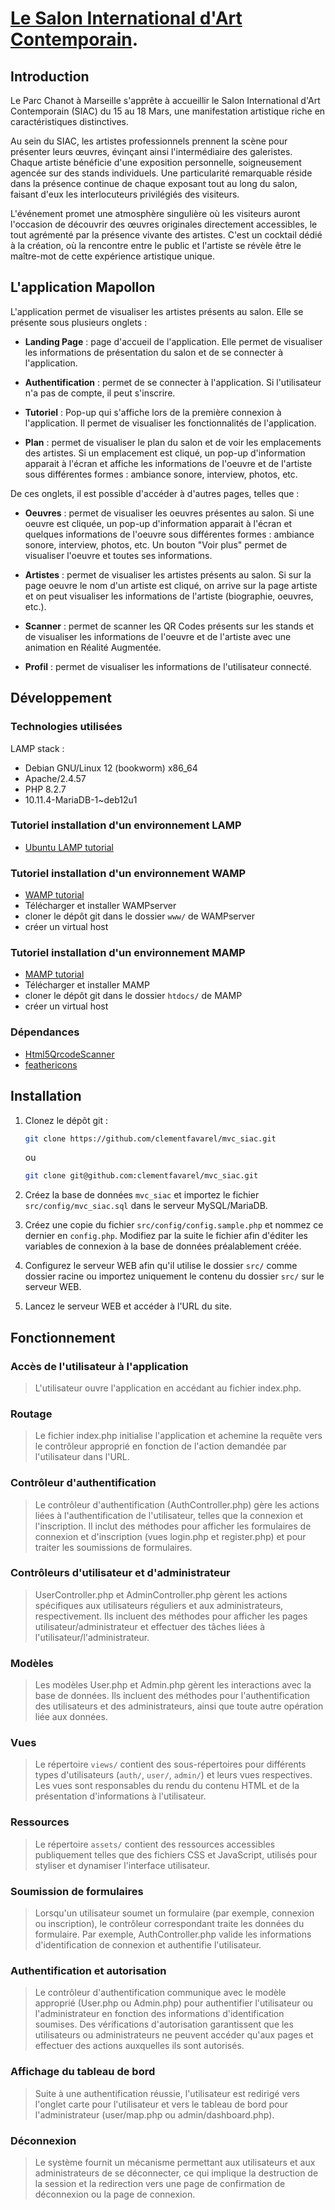 # [Le Salon International d'Art Contemporain](https://siac-marseille.fr/).

## Introduction

Le Parc Chanot à Marseille s'apprête à accueillir le Salon International d'Art Contemporain (SIAC) du 15 au 18 Mars, une manifestation artistique riche en caractéristiques distinctives.

Au sein du SIAC, les artistes professionnels prennent la scène pour présenter leurs œuvres, évinçant ainsi l'intermédiaire des galeristes. Chaque artiste bénéficie d'une exposition personnelle, soigneusement agencée sur des stands individuels. Une particularité remarquable réside dans la présence continue de chaque exposant tout au long du salon, faisant d'eux les interlocuteurs privilégiés des visiteurs.

L'événement promet une atmosphère singulière où les visiteurs auront l'occasion de découvrir des œuvres originales directement accessibles, le tout agrémenté par la présence vivante des artistes. C'est un cocktail dédié à la création, où la rencontre entre le public et l'artiste se révèle être le maître-mot de cette expérience artistique unique.

## L'application Mapollon

L'application permet de visualiser les artistes présents au salon.
Elle se présente sous plusieurs onglets :

-   **Landing Page** : page d'accueil de l'application. Elle permet de visualiser les informations de présentation du salon et de se connecter à l'application.

-   **Authentification** : permet de se connecter à l'application. Si l'utilisateur n'a pas de compte, il peut s'inscrire.

-   **Tutoriel** : Pop-up qui s'affiche lors de la première connexion à l'application. Il permet de visualiser les fonctionnalités de l'application.

-   **Plan** : permet de visualiser le plan du salon et de voir les emplacements des artistes. Si un emplacement est cliqué, un pop-up d'information apparait à l'écran et affiche les informations de l'oeuvre et de l'artiste sous différentes formes : ambiance sonore, interview, photos, etc.

De ces onglets, il est possible d'accéder à d'autres pages, telles que :

-   **Oeuvres** : permet de visualiser les oeuvres présentes au salon. Si une oeuvre est cliquée, un pop-up d'information apparait à l'écran et quelques informations de l'oeuvre sous différentes formes : ambiance sonore, interview, photos, etc. Un bouton "Voir plus" permet de visualiser l'oeuvre et toutes ses informations.

-   **Artistes** : permet de visualiser les artistes présents au salon. Si sur la page oeuvre le nom d'un artiste est cliqué, on arrive sur la page artiste et on peut visualiser les informations de l'artiste (biographie, oeuvres, etc.).

-   **Scanner** : permet de scanner les QR Codes présents sur les stands et de visualiser les informations de l'oeuvre et de l'artiste avec une animation en Réalité Augmentée.

-   **Profil** : permet de visualiser les informations de l'utilisateur connecté.

## Développement

### Technologies utilisées

LAMP stack :

-   Debian GNU/Linux 12 (bookworm) x86_64
-   Apache/2.4.57
-   PHP 8.2.7
-   10.11.4-MariaDB-1~deb12u1

### Tutoriel installation d'un environnement LAMP

-   [Ubuntu LAMP tutorial](https://doc.ubuntu-fr.org/lamp)

### Tutoriel installation d'un environnement WAMP

-   [WAMP tutorial](https://www.wampserver.com/en/)
-   Télécharger et installer WAMPserver
-   cloner le dépôt git dans le dossier `www/` de WAMPserver
-   créer un virtual host

### Tutoriel installation d'un environnement MAMP

-   [MAMP tutorial](https://www.mamp.info/en/downloads/)
-   Télécharger et installer MAMP
-   cloner le dépôt git dans le dossier `htdocs/` de MAMP
-   créer un virtual host

### Dépendances

-   [Html5QrcodeScanner](https://github.com/mebjas/html5-qrcode)
-   [feathericons](https://feathericons.com/)

## Installation

1. Clonez le dépôt git :

    ```sh
    git clone https://github.com/clementfavarel/mvc_siac.git
    ```

    ou

    ```sh
    git clone git@github.com:clementfavarel/mvc_siac.git
    ```

2. Créez la base de données `mvc_siac` et importez le fichier `src/config/mvc_siac.sql` dans le serveur MySQL/MariaDB.
3. Créez une copie du fichier `src/config/config.sample.php` et nommez ce dernier en `config.php`. Modifiez par la suite le fichier afin d'éditer les variables de connexion à la base de données préalablement créée.
4. Configurez le serveur WEB afin qu'il utilise le dossier `src/` comme dossier racine ou importez uniquement le contenu du dossier `src/` sur le serveur WEB.
5. Lancez le serveur WEB et accéder à l'URL du site.

## Fonctionnement

### Accès de l'utilisateur à l'application

> L'utilisateur ouvre l'application en accédant au fichier index.php.

### Routage

> Le fichier index.php initialise l'application et achemine la requête vers le contrôleur approprié en fonction de l'action demandée par l'utilisateur dans l'URL.

### Contrôleur d'authentification

> Le contrôleur d'authentification (AuthController.php) gère les actions liées à l'authentification de l'utilisateur, telles que la connexion et l'inscription.
> Il inclut des méthodes pour afficher les formulaires de connexion et d'inscription (vues login.php et register.php) et pour traiter les soumissions de formulaires.

### Contrôleurs d'utilisateur et d'administrateur

> UserController.php et AdminController.php gèrent les actions spécifiques aux utilisateurs réguliers et aux administrateurs, respectivement.
> Ils incluent des méthodes pour afficher les pages utilisateur/administrateur et effectuer des tâches liées à l'utilisateur/l'administrateur.

### Modèles

> Les modèles User.php et Admin.php gèrent les interactions avec la base de données. Ils incluent des méthodes pour l'authentification des utilisateurs et des administrateurs, ainsi que toute autre opération liée aux données.

### Vues

> Le répertoire `views/` contient des sous-répertoires pour différents types d'utilisateurs (`auth/`, `user/`, `admin/`) et leurs vues respectives.
> Les vues sont responsables du rendu du contenu HTML et de la présentation d'informations à l'utilisateur.

### Ressources

> Le répertoire `assets/` contient des ressources accessibles publiquement telles que des fichiers CSS et JavaScript, utilisés pour styliser et dynamiser l'interface utilisateur.

### Soumission de formulaires

> Lorsqu'un utilisateur soumet un formulaire (par exemple, connexion ou inscription), le contrôleur correspondant traite les données du formulaire. Par exemple, AuthController.php valide les informations d'identification de connexion et authentifie l'utilisateur.

### Authentification et autorisation

> Le contrôleur d'authentification communique avec le modèle approprié (User.php ou Admin.php) pour authentifier l'utilisateur ou l'administrateur en fonction des informations d'identification soumises.
> Des vérifications d'autorisation garantissent que les utilisateurs ou administrateurs ne peuvent accéder qu'aux pages et effectuer des actions auxquelles ils sont autorisés.

### Affichage du tableau de bord

> Suite à une authentification réussie, l'utilisateur est redirigé vers l'onglet carte pour l'utilisateur et vers le tableau de bord pour l'administrateur (user/map.php ou admin/dashboard.php).

### Déconnexion

> Le système fournit un mécanisme permettant aux utilisateurs et aux administrateurs de se déconnecter, ce qui implique la destruction de la session et la redirection vers une page de confirmation de déconnexion ou la page de connexion.
